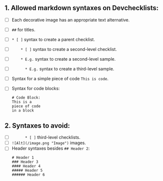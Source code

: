 ## 1. Allowed markdown syntaxes on Devchecklists:
  * [ ] Each decorative image has an appropriate text alternative.
  
  * [ ] `##` for titles.
  * [ ] `* [ ]` syntax to create a parent checklist.
  * [ ] `    * [ ]` syntax to create a second-level checklist.
  * [ ] `    * E.g.` syntax to create a second-level sample.
  * [ ] `      * E.g.` syntax to create a third-level sample.
  * [ ] Syntax for a simple piece of code `This is code`.
  * [ ] Syntax for code blocks:
    ```
    # Code Block:
	This is a 
	piece of code 
	in a block
    ```

## 2. Syntaxes to avoid:
  * [ ] `      * [ ]` third-level checklists.
  * [ ] `![Alt](/image.png "Image")` images.
  * [ ] Header syntaxes besides `## Header 2`:
      ```
      # Header 1
      ### Header 3
      #### Header 4
      ##### Header 5
      ###### Header 6 
      ```

